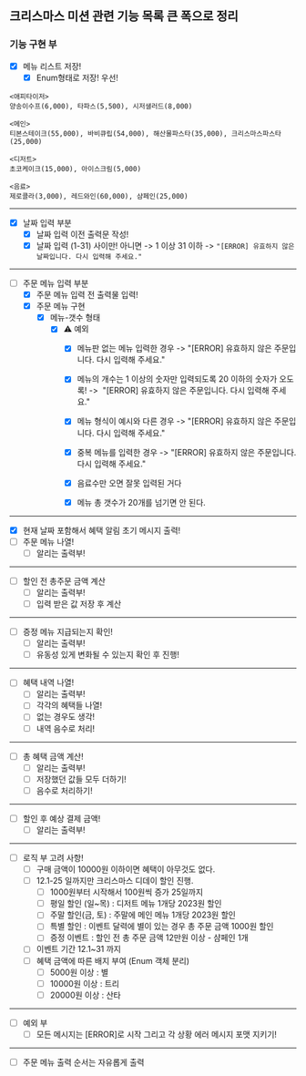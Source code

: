 ## 크리스마스 미션 관련 기능 목록 큰 폭으로 정리





### 기능 구현 부

- [X] 메뉴 리스트 저장!
  - [X] Enum형태로 저장! 우선!
```
<애피타이저>
양송이수프(6,000), 타파스(5,500), 시저샐러드(8,000)

<메인>
티본스테이크(55,000), 바비큐립(54,000), 해산물파스타(35,000), 크리스마스파스타(25,000)

<디저트>
초코케이크(15,000), 아이스크림(5,000)

<음료>
제로콜라(3,000), 레드와인(60,000), 샴페인(25,000)
````

---

- [X] 날짜 입력 부분
  - [X] 날짜 입력 이전 출력문 작성!
  - [X] 날짜 입력 (1-31) 사이만! 아니면 -> 1 이상 31 이하 -> `"[ERROR] 유효하지 않은 날짜입니다. 다시 입력해 주세요."`

---
- [ ] 주문 메뉴 입력 부분
  - [X] 주문 메뉴 입력 전 출력물 입력! 
  - [X] 주문 메뉴 구현
      - [X] 메뉴-갯수 형태 
        - [X] ⚠️ 예외
          - [X] 메뉴판 없는 메뉴 입력한 경우 -> "[ERROR] 유효하지 않은 주문입니다. 다시 입력해 주세요."
          - [X] 메뉴의 개수는 1 이상의 숫자만 입력되도록 20 이하의 숫자가 오도록! ->  "[ERROR] 유효하지 않은 주문입니다. 다시 입력해 주세요."
          - [X] 메뉴 형식이 예시와 다른 경우 -> "[ERROR] 유효하지 않은 주문입니다. 다시 입력해 주세요."
          - [X] 중복 메뉴를 입력한 경우  -> "[ERROR] 유효하지 않은 주문입니다. 다시 입력해 주세요."
          - [X] 음료수만 오면 잘못 입력된 거다
          - [X] 메뉴 총 갯수가 20개를 넘기면 안 된다.


---
- [X] 현재 날짜 포함해서 혜택 알림 초기 메시지 출력! 
- [ ] 주문 메뉴 나열!
  - [ ] 알리는 출력부!  
---
- [ ] 할인 전 총주문 금액 계산
  - [ ] 알리는 출력부!
  - [ ] 입력 받은 값 저장 후 계산
---
- [ ] 증정 메뉴 지급되는지 확인!
  - [ ] 알리는 출력부!
  - [ ] 유동성 있게 변화될 수 있는지 확인 후 진행!
---
- [ ] 혜택 내역 나열!
  -[ ] 알리는 출력부!
  - [ ] 각각의 혜택들 나열!
  - [ ] 없는 경우도 생각!
  - [ ] 내역 음수로 처리!

---
- [ ] 총 혜택 금액 계산!
  - [ ] 알리는 출력부! 
  - [ ] 저장했던 값들 모두 더하기!
  - [ ] 음수로 처리하기!
---

- [ ] 할인 후 예상 결제 금액!
  - [ ] 알리는 출력부!
---
- [ ] 로직 부 고려 사항!
  - [ ]  구매 금액이 10000원 이하이면 혜택이 아무것도 없다.
  - [ ] 12.1-25 일까지만 크리스마스 디데이 할인 진행.
     - [ ] 1000원부터 시작해서 100원씩 증가 25일까지
     - [ ] 평일 할인 (일~목) : 디저트 메뉴 1개당 2023원 할인
     - [ ] 주말 할인(금, 토) : 주말에 메인 메뉴 1개당 2023원 할인
     - [ ] 특별 할인 : 이벤트 달력에 별이 있는 경우 총 주문 금액 1000원 할인
     - [ ] 증정 이벤트 : 할인 전 총 주문 금액 12만원 이상 - 샴페인 1개
  - [ ] 이벤트 기간 12.1~31 까지
  - [ ] 혜택 금액에 따른 배지 부여 (Enum 객체 분리)
    - [ ] 5000원 이상 : 별
    - [ ] 10000원 이상 : 트리
    - [ ] 20000원 이상 : 산타
---
- [ ] 예외 부
   - [ ] 모든 메시지는 [ERROR]로 시작 그리고 각 상황 에러 메시지 포맷 지키기!
---
- [ ] 주문 메뉴 출력 순서는 자유롭게 출력
